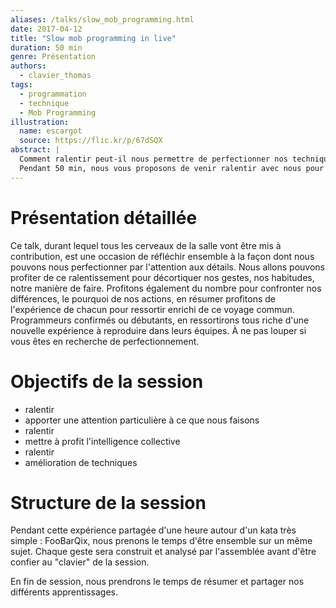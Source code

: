 ```yaml
---
aliases: /talks/slow_mob_programming.html
date: 2017-04-12
title: "Slow mob programming in live"
duration: 50 min
genre: Présentation
authors:
  - clavier_thomas
tags:
  - programmation
  - technique
  - Mob Programming
illustration:
  name: escargot
  source: https://flic.kr/p/67dSQX
abstract: |
  Comment ralentir peut-il nous permettre de perfectionner nos techniques de développement, d'aller plus vite et d'aller plus loin ?
  Pendant 50 min, nous vous proposons de venir ralentir avec nous pour apprendre à nous perfectionner dans l'attention aux détails, l'apprentissage de l'absence de gaspillage, prendre conscience de mauvais réflexes et de certains raccourcis que l'on pratique trop souvent.
---
```


# Présentation détaillée

Ce talk, durant lequel tous les cerveaux de la salle vont être mis à contribution, est une occasion de réfléchir ensemble à la façon dont nous pouvons nous perfectionner par l'attention aux détails. Nous allons pouvons profiter de ce ralentissement pour décortiquer nos gestes, nos habitudes, notre manière de faire. Profitons également du nombre pour confronter nos différences, le pourquoi de nos actions, en résumer profitons de l'expérience de chacun pour ressortir enrichi de ce voyage commun.
Programmeurs confirmés ou débutants, en ressortirons tous riche d'une nouvelle expérience à reproduire dans leurs équipes. À ne pas louper si vous êtes en recherche de perfectionnement.

# Objectifs de la session

- ralentir
- apporter une attention particulière à ce que nous faisons
- ralentir
- mettre à profit l'intelligence collective
- ralentir
- amélioration de techniques

# Structure de la session

Pendant cette expérience partagée d'une heure autour d'un kata très simple : FooBarQix, nous prenons le temps d'être ensemble sur un même sujet.
Chaque geste sera construit et analysé par l'assemblée avant d'être confier au "clavier" de la session.

En fin de session, nous prendrons le temps de résumer et partager nos différents apprentissages.
